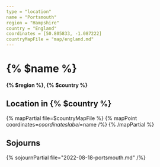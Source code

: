 ```yaml
---
type = "location"
name = "Portsmouth"
region = "Hampshire"
country = "England"
coordinates = [50.805833, -1.087222]
countryMapFile = "map/england.md"
---
```


# {% $name %}

**{% $region %}, {% $country %}**

## Location in {% $country %}

{% mapPartial file=$countryMapFile %}
  {% mapPoint coordinates=$coordinates label=$name /%}
{% /mapPartial %}

## Sojourns

{% sojournPartial file="2022-08-18-portsmouth.md" /%}
